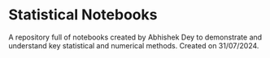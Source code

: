 # Statistical Notebooks
A repository full of notebooks created by Abhishek Dey to demonstrate and understand key statistical and numerical methods. Created on 31/07/2024.
